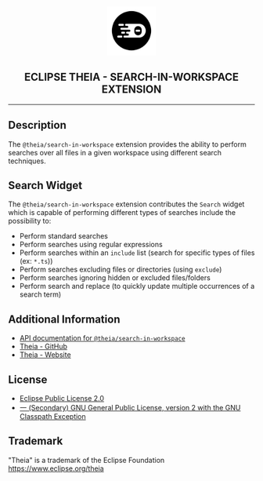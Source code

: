 <div align='center'>

<br />

<img src='https://raw.githubusercontent.com/eclipse-theia/theia/master/logo/theia.svg?sanitize=true' alt='theia-ext-logo' width='100px' />

<h2>ECLIPSE THEIA - SEARCH-IN-WORKSPACE EXTENSION</h2>

<hr />

</div>

## Description

The `@theia/search-in-workspace` extension provides the ability to perform searches over all files in a given workspace using different search techniques.

## Search Widget

The `@theia/search-in-workspace` extension contributes the `Search` widget which is capable of performing different types of searches include the possibility to:

- Perform standard searches
- Perform searches using regular expressions
- Perform searches within an `include` list (search for specific types of files (ex: `*.ts`))
- Perform searches excluding files or directories (using `exclude`)
- Perform searches ignoring hidden or excluded files/folders
- Perform search and replace (to quickly update multiple occurrences of a search term)

## Additional Information

- [API documentation for `@theia/search-in-workspace`](https://eclipse-theia.github.io/theia/docs/next/modules/search_in_workspace.html)
- [Theia - GitHub](https://github.com/eclipse-theia/theia)
- [Theia - Website](https://theia-ide.org/)

## License

- [Eclipse Public License 2.0](http://www.eclipse.org/legal/epl-2.0/)
- [一 (Secondary) GNU General Public License, version 2 with the GNU Classpath Exception](https://projects.eclipse.org/license/secondary-gpl-2.0-cp)

## Trademark

"Theia" is a trademark of the Eclipse Foundation
<https://www.eclipse.org/theia>
